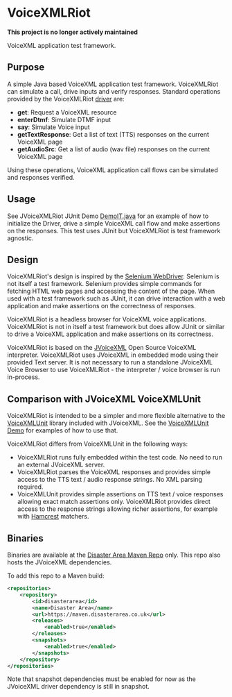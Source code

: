 # VoiceXMLRiot
**This project is no longer actively maintained**

VoiceXML application test framework.

## Purpose
A simple Java based VoiceXML application test framework. VoiceXMLRiot can simulate a call, drive inputs and verify responses. Standard operations provided by the VoiceXMLRiot [driver](https://github.com/hotblac/voicexmlriot/blob/master/src/main/java/org/vxmlriot/driver/VxmlDriver.java) are:

* **get**: Request a VoiceXML resource
* **enterDtmf**: Simulate DTMF input
* **say**: Simulate Voice input
* **getTextResponse**: Get a list of text (TTS) responses on the current VoiceXML page
* **getAudioSrc**: Get a list of audio (wav file) responses on the current VoiceXML page

Using these operations, VoiceXML application call flows can be simulated and responses verified.

## Usage
See JVoiceXMLRiot JUnit Demo [DemoIT.java](https://github.com/hotblac/voicexmlriot/blob/voicexmlriot-0.2.0/voicexmlriot-junit-demo/src/test/java/org/vxmlriot/demo/junit/DemoIT.java) for an example of how to initialize the Driver, drive a simple VoiceXML call flow and make assertions on the responses. This test uses JUnit but VoiceXMLRiot is test framework agnostic.

## Design
VoiceXMLRiot's design is inspired by the [Selenium WebDriver](http://www.seleniumhq.org/projects/webdriver/). Selenium is not itself a test framework. Selenium provides simple commands for fetching HTML web pages and accessing the content of the page. When used with a test framework such as JUnit, it can drive interaction with a web application and make assertions on the correctness of responses.

VoiceXMLRiot is a headless browser for VoiceXML voice applications. VoiceXMLRiot is not in itself a test framework but does allow JUnit or similar to drive a VoiceXML application and make assertions on its correctness. 

VoiceXMLRiot is based on the [JVoiceXML](https://github.com/JVoiceXML/JVoiceXML) Open Source VoiceXML interpreter. VoiceXMLRiot uses JVoiceXML in embedded mode using their provided Text server. It is not necessary to run a standalone JVoiceXML Voice Browser to use VoiceXMLRiot - the interpreter / voice browser is run in-process.

## Comparison with JVoiceXML VoiceXMLUnit

VoiceXMLRiot is intended to be a simpler and more flexible alternative to the [VoiceXMLUnit](https://github.com/JVoiceXML/JVoiceXML/tree/master/org.jvoicexml.voicexmlunit) library included with JVoiceXML. See the [VoiceXMLUnit Demo](https://github.com/JVoiceXML/JVoiceXML/tree/master/org.jvoicexml.voicexmlunit.demo/src/test/java/org/jvoicexml/voicexmlunit/demo) for examples of how to use that.

VoiceXMLRiot differs from VoiceXMLUnit in the following ways:
* VoiceXMLRiot runs fully embedded within the test code. No need to run an external JVoiceXML server.
* VoiceXMLRiot parses the VoiceXML responses and provides simple access to the TTS text / audio response strings. No XML parsing required.
* VoiceXMLUnit provides simple assertions on TTS text / voice responses allowing exact match assertions only. VoiceXMLRiot provides direct access to the response strings allowing richer assertions, for example with [Hamcrest](https://github.com/hamcrest/JavaHamcrest) matchers.

## Binaries
Binaries are available at the [Disaster Area Maven Repo](http://maven.disasterarea.co.uk) only. This repo also hosts the JVoiceXML dependencies.

To add this repo to a Maven build:

```xml
<repositories>
    <repository>
        <id>disasterarea</id>
        <name>Disaster Area</name>
        <url>https://maven.disasterarea.co.uk</url>
        <releases>
            <enabled>true</enabled>
        </releases>
        <snapshots>
            <enabled>true</enabled>
        </snapshots>
    </repository>
</repositories>
```
Note that snapshot dependencies must be enabled for now as the JVoiceXML driver dependency is still in snapshot.
